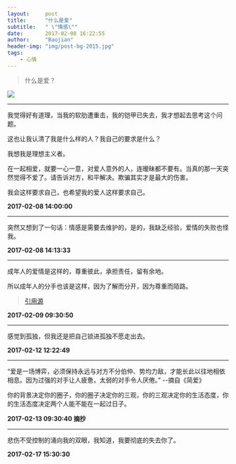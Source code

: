 ```yaml
---
layout:     post
title:      "什么是爱"
subtitle:   " \"情感\""
date:       2017-02-08 16:22:55
author:     "Baojian"
header-img: "img/post-bg-2015.jpg"
tags:
    - 心情
---
```


> 什么是爱？

![](http://7bvaiu.com1.z0.glb.clouddn.com/what-is-love.png)

---

我觉得好有道理，当我的软肋遭重击，我的铠甲已失去，我才想起去思考这个问题。

这也让我认清了我是什么样的人？我自己的要求是什么？

我想我是理想主义者。

在一起相爱，就要一心一意，对爱人意外的人，连暧昧都不要有。当真的那一天突然觉得不爱了。请告诉对方，和平解决。欺骗其实才是最大的伤害。

我会这样要求自己，也希望我的爱人这样要求自己。

**2017-02-08 14:00:00**

---

突然又想到了一句话：情感是需要去维护的，是的，我缺乏经验，爱情的失败也怪我。

**2017-02-08 14:13:33**

---

成年人的爱情是这样的，尊重彼此，承担责任，留有余地。

所以成年人的分手也该是这样，因为了解而分开，因为尊重而陌路。

> [引用源](https://www.zhihu.com/question/28319327)

**2017-02-09 09:30:50**


---

感觉到孤独，但我还是把自己锁进孤独不愿走出去。

**2017-02-12 12:22:49**

---

“爱是一场博弈，必须保持永远与对方不分伯仲、势均力敌，才能长此以往地相依相息。因为过强的对手让人疲惫，太弱的对手令人厌倦。”    --摘自《简爱》

你的背景决定你的圈子，你的圈子决定你的三观，你的三观决定你的生活态度，你的生活态度决定两个人能不能在一起过日子。

**2017-02-13 09:30:40 摘抄**

---

悲伤不受控制的涌向我的双眼，我知道，我要彻底的失去你了。

**2017-02-17 15:30:30**

